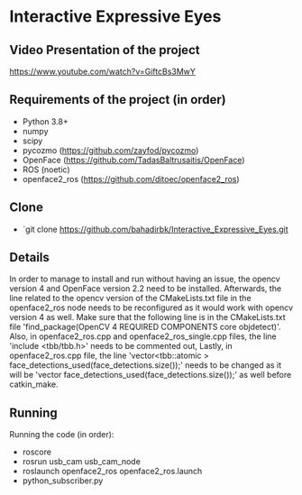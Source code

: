 # Interactive Expressive Eyes

## Video Presentation of the project

https://www.youtube.com/watch?v=GiftcBs3MwY

## Requirements of the project (in order)

- Python 3.8+
- numpy
- scipy
- pycozmo (https://github.com/zayfod/pycozmo)
- OpenFace (https://github.com/TadasBaltrusaitis/OpenFace) 
- ROS (noetic)
- openface2_ros (https://github.com/ditoec/openface2_ros)

## Clone

- `git clone https://github.com/bahadirbk/Interactive_Expressive_Eyes.git

## Details

In order to manage to install and run without having an issue, the opencv version 4 and OpenFace version 2.2 need to be installed. Afterwards, the line related to the opencv version of the CMakeLists.txt file in the openface2_ros node needs to be reconfigured as it would work with opencv version 4 as well. Make sure that the following line is in the CMakeLists.txt file 'find_package(OpenCV 4 REQUIRED COMPONENTS core objdetect)'. Also, in openface2_ros.cpp and openface2_ros_single.cpp files, the line 'include <tbb/tbb.h>' needs to be commented out, Lastly, in openface2_ros.cpp file, the line 'vector<tbb::atomic<bool> > face_detections_used(face_detections.size());' needs to be changed as it will be 'vector<bool> face_detections_used(face_detections.size());' as well before catkin_make. 

## Running

Running the code (in order):

- roscore
- rosrun usb_cam usb_cam_node
- roslaunch openface2_ros openface2_ros.launch
- python_subscriber.py




